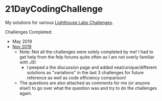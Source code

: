 # 21DayCodingChallenge
My solutions for various [Lighthouse Labs Challenges](https://coding-challenge.lighthouselabs.ca).  

Challenges Completed:
* May 2019
* [Nov 2019](https://github.com/nstha21/21DayCodingChallenge/tree/master/Nov2019)
  * Note: Not all the challenges were solely completed by me! I had to get help from the felp forums quite often as I am not overly familiar with JS! 
    * I peeped a the discussion page and added neat/unique/different solutions as "variations" in the last 3 challenges for future reference as well as code efficiency comparison!
  * The questions are also attached as comments for me (or anyone else!) to go over what the question was and try to do the challenges again.
 
